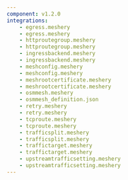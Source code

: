 ```yaml
---
component: v1.2.0
integrations:
    - egress.meshery
    - egress.meshery
    - httproutegroup.meshery
    - httproutegroup.meshery
    - ingressbackend.meshery
    - ingressbackend.meshery
    - meshconfig.meshery
    - meshconfig.meshery
    - meshrootcertificate.meshery
    - meshrootcertificate.meshery
    - osmmesh.meshery
    - osmmesh_definition.json
    - retry.meshery
    - retry.meshery
    - tcproute.meshery
    - tcproute.meshery
    - trafficsplit.meshery
    - trafficsplit.meshery
    - traffictarget.meshery
    - traffictarget.meshery
    - upstreamtrafficsetting.meshery
    - upstreamtrafficsetting.meshery
---
```

